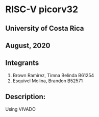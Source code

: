 # RISC-V picorv32

## University of Costa Rica
## August, 2020


## Integrants
1. Brown Ramírez, Timna Belinda  B61254
2. Esquivel Molina, Brandon B52571


## Description:
Using VIVADO
